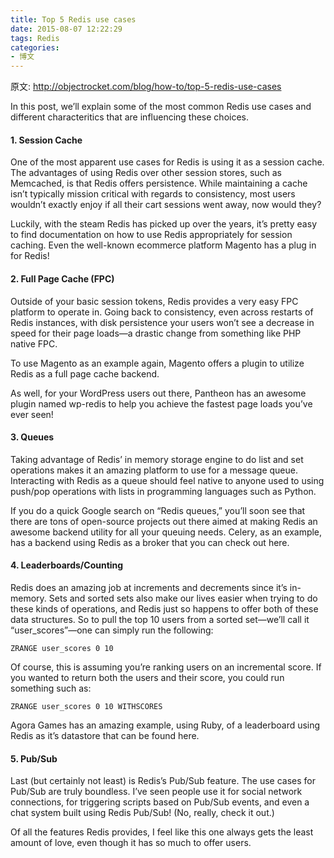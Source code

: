 ```yaml
---
title: Top 5 Redis use cases
date: 2015-08-07 12:22:29
tags: Redis
categories:
- 博文
---
```

原文: http://objectrocket.com/blog/how-to/top-5-redis-use-cases

In this post, we’ll explain some of the most common Redis use cases and different characteritics that are influencing these choices.

#### 1. Session Cache

One of the most apparent use cases for Redis is using it as a session cache. The advantages of using Redis over other session stores, such as Memcached, is that Redis offers persistence. While maintaining a cache isn’t typically mission critical with regards to consistency, most users wouldn’t exactly enjoy if all their cart sessions went away, now would they?

Luckily, with the steam Redis has picked up over the years, it’s pretty easy to find documentation on how to use Redis appropriately for session caching. Even the well-known ecommerce platform Magento has a plug in for Redis!

#### 2. Full Page Cache (FPC)

Outside of your basic session tokens, Redis provides a very easy FPC platform to operate in. Going back to consistency, even across restarts of Redis instances, with disk persistence your users won’t see a decrease in speed for their page loads—a drastic change from something like PHP native FPC.

To use Magento as an example again, Magento offers a plugin to utilize Redis as a full page cache backend.

As well, for your WordPress users out there, Pantheon has an awesome plugin named wp-redis to help you achieve the fastest page loads you’ve ever seen!

#### 3. Queues

Taking advantage of Redis’ in memory storage engine to do list and set operations makes it an amazing platform to use for a message queue. Interacting with Redis as a queue should feel native to anyone used to using push/pop operations with lists in programming languages such as Python.

If you do a quick Google search on “Redis queues,” you’ll soon see that there are tons of open-source projects out there aimed at making Redis an awesome backend utility for all your queuing needs. Celery, as an example, has a backend using Redis as a broker that you can check out here.

#### 4. Leaderboards/Counting

Redis does an amazing job at increments and decrements since it’s in-memory. Sets and sorted sets also make our lives easier when trying to do these kinds of operations, and Redis just so happens to offer both of these data structures. So to pull the top 10 users from a sorted set—we’ll call it “user_scores”—one can simply run the following:

```
ZRANGE user_scores 0 10
```
Of course, this is assuming you’re ranking users on an incremental score. If you wanted to return both the users and their score, you could run something such as:

```
ZRANGE user_scores 0 10 WITHSCORES
```
Agora Games has an amazing example, using Ruby, of a leaderboard using Redis as it’s datastore that can be found here.

#### 5. Pub/Sub

Last (but certainly not least) is Redis’s Pub/Sub feature. The use cases for Pub/Sub are truly boundless. I’ve seen people use it for social network connections, for triggering scripts based on Pub/Sub events, and even a chat system built using Redis Pub/Sub! (No, really, check it out.)

Of all the features Redis provides, I feel like this one always gets the least amount of love, even though it has so much to offer users.